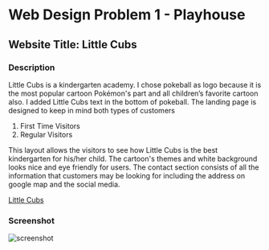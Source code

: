 # Web Design Problem 1 - Playhouse
## Website Title: Little Cubs
### Description
Little Cubs is a kindergarten academy. I chose pokeball as logo because it is the
most popular cartoon Pokémon's part and all children’s favorite cartoon also. I
added Little Cubs text in the bottom of pokeball.
The landing page is designed to keep in mind both types of customers
1. First Time Visitors
2. Regular Visitors

This layout allows the visitors to see how Little Cubs is the best kindergarten for
his/her child.
The cartoon's themes and white background looks nice and eye friendly for users.
The contact section consists of all the information that customers may be looking
for including the address on google map and the social media.

<a href="" target="_blank">Little Cubs</a>

### Screenshot
![screenshot](https://user-images.githubusercontent.com/103833613/164984729-bce32026-38f7-45a1-b7fc-d92bbcf26bec.png)
